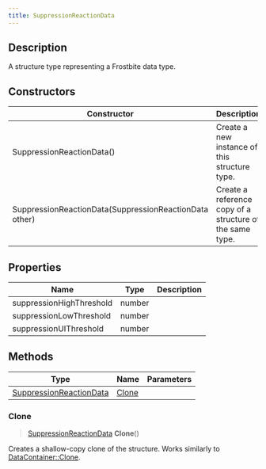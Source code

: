 ```yaml
---
title: SuppressionReactionData
---
```

## Description

A structure type representing a Frostbite data type.

## Constructors

| Constructor                                            | Description                                              |
| ------------------------------------------------------ | -------------------------------------------------------- |
| SuppressionReactionData()                              | Create a new instance of this structure type.            |
| SuppressionReactionData(SuppressionReactionData other) | Create a reference copy of a structure of the same type. |

## Properties

| Name                     | Type   | Description |
| ------------------------ | ------ | ----------- |
| suppressionHighThreshold | number |             |
| suppressionLowThreshold  | number |             |
| suppressionUIThreshold   | number |             |

## Methods

| Type                                               | Name            | Parameters |
| -------------------------------------------------- | --------------- | ---------- |
| [SuppressionReactionData](SuppressionReactionData) | [Clone](#clone) |            |

### Clone

> [SuppressionReactionData](SuppressionReactionData) **Clone**()

Creates a shallow-copy clone of the structure. Works similarly to [DataContainer::Clone](/vext/ref/shared/class/datacontainer#clone).
